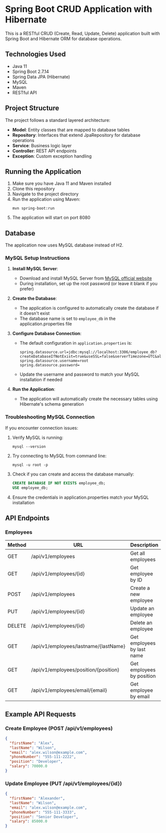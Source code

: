 # Spring Boot CRUD Application with Hibernate

This is a RESTful CRUD (Create, Read, Update, Delete) application built with Spring Boot and Hibernate ORM for database operations.

## Technologies Used

- Java 11
- Spring Boot 2.7.14
- Spring Data JPA (Hibernate)
- MySQL
- Maven
- RESTful API

## Project Structure

The project follows a standard layered architecture:

- **Model**: Entity classes that are mapped to database tables
- **Repository**: Interfaces that extend JpaRepository for database operations
- **Service**: Business logic layer
- **Controller**: REST API endpoints
- **Exception**: Custom exception handling

## Running the Application

1. Make sure you have Java 11 and Maven installed
2. Clone this repository
3. Navigate to the project directory
4. Run the application using Maven:
   ```
   mvn spring-boot:run
   ```
5. The application will start on port 8080

## Database

The application now uses MySQL database instead of H2.

### MySQL Setup Instructions

1. **Install MySQL Server**:
   - Download and install MySQL Server from [MySQL official website](https://dev.mysql.com/downloads/mysql/)
   - During installation, set up the root password (or leave it blank if you prefer)

2. **Create the Database**:
   - The application is configured to automatically create the database if it doesn't exist
   - The database name is set to `employee_db` in the application.properties file

3. **Configure Database Connection**:
   - The default configuration in `application.properties` is:
     ```
     spring.datasource.url=jdbc:mysql://localhost:3306/employee_db?createDatabaseIfNotExist=true&useSSL=false&serverTimezone=UTC&allowPublicKeyRetrieval=true
     spring.datasource.username=root
     spring.datasource.password=
     ```
   - Update the username and password to match your MySQL installation if needed

4. **Run the Application**:
   - The application will automatically create the necessary tables using Hibernate's schema generation

### Troubleshooting MySQL Connection

If you encounter connection issues:

1. Verify MySQL is running:
   ```
   mysql --version
   ```

2. Try connecting to MySQL from command line:
   ```
   mysql -u root -p
   ```

3. Check if you can create and access the database manually:
   ```sql
   CREATE DATABASE IF NOT EXISTS employee_db;
   USE employee_db;
   ```

4. Ensure the credentials in application.properties match your MySQL installation

## API Endpoints

### Employees

| Method | URL                                     | Description                     |
|--------|------------------------------------------|---------------------------------|
| GET    | /api/v1/employees                        | Get all employees               |
| GET    | /api/v1/employees/{id}                   | Get employee by ID              |
| POST   | /api/v1/employees                        | Create a new employee           |
| PUT    | /api/v1/employees/{id}                   | Update an employee              |
| DELETE | /api/v1/employees/{id}                   | Delete an employee              |
| GET    | /api/v1/employees/lastname/{lastName}    | Get employees by last name      |
| GET    | /api/v1/employees/position/{position}    | Get employees by position       |
| GET    | /api/v1/employees/email/{email}          | Get employee by email           |

## Example API Requests

### Create Employee (POST /api/v1/employees)
```json
{
  "firstName": "Alex",
  "lastName": "Wilson",
  "email": "alex.wilson@example.com",
  "phoneNumber": "555-111-2222",
  "position": "Developer",
  "salary": 70000.0
}
```

### Update Employee (PUT /api/v1/employees/{id})
```json
{
  "firstName": "Alexander",
  "lastName": "Wilson",
  "email": "alex.wilson@example.com",
  "phoneNumber": "555-111-3333",
  "position": "Senior Developer",
  "salary": 85000.0
}
```

